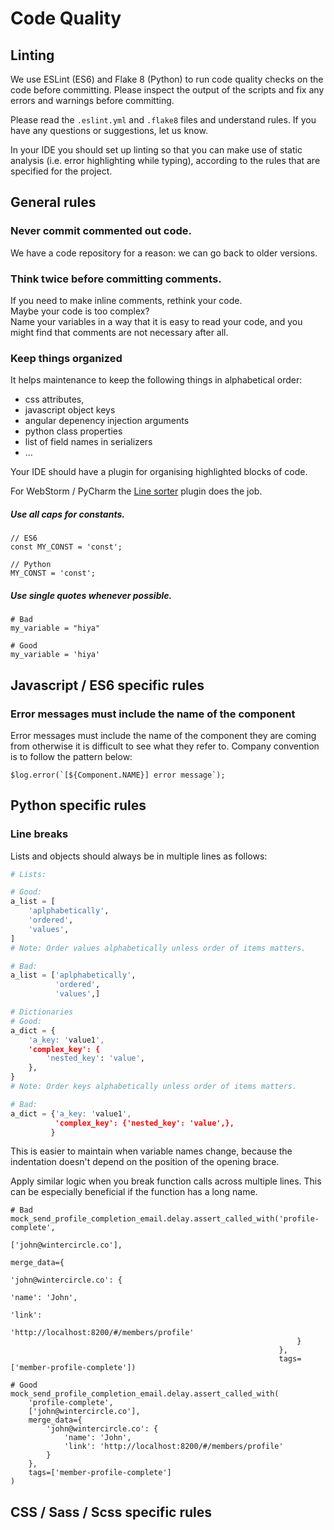 # Code Quality

## Linting

We use ESLint (ES6) and Flake 8 (Python) to run code quality checks on the code before committing.
Please inspect the output of the scripts and fix any errors and warnings before committing.

Please read the `.eslint.yml` and `.flake8` files and understand rules. If you have any questions or suggestions, let us know.

In your IDE you should set up linting so that you can make use of static analysis (i.e. error highlighting while typing), according to the rules that are specified for the project.

## General rules

### Never commit commented out code.
We have a code repository for a reason: we can go back to older versions.

### Think twice before committing comments.
If you need to make inline comments, rethink your code.   
Maybe your code is too complex?  
Name your variables in a way that it is easy to read your code, and you might find that comments are not necessary after all.

### Keep things organized
It helps maintenance to keep the following things in alphabetical order:
- css attributes,
- javascript object keys
- angular depenency injection arguments
- python class properties
- list of field names in serializers
- ...

Your IDE should have a plugin for organising highlighted blocks of code.

For WebStorm / PyCharm the [Line sorter](https://plugins.jetbrains.com/plugin/?idea&id=4055) plugin does the job.

##### Use all caps for constants.

```
// ES6
const MY_CONST = 'const';

// Python
MY_CONST = 'const';
```

##### Use single quotes whenever possible.

```
# Bad
my_variable = "hiya"

# Good
my_variable = 'hiya'
```

## Javascript / ES6 specific rules

### Error messages must include the name of the component
Error messages must include the name of the component they are coming from otherwise it is difficult to see what they refer to.
Company convention is to follow the pattern below:
```
$log.error(`[${Component.NAME}] error message`);
```

## Python specific rules

### Line breaks

Lists and objects should always be in multiple lines as follows:

```python
# Lists:

# Good:
a_list = [
    'aplphabetically',
    'ordered',
    'values',
]
# Note: Order values alphabetically unless order of items matters.

# Bad:
a_list = ['aplphabetically',
          'ordered',
          'values',]

# Dictionaries
# Good:
a_dict = {
    'a_key: 'value1',
    'complex_key': {
        'nested_key': 'value',
    },
}
# Note: Order keys alphabetically unless order of items matters.

# Bad:
a_dict = {'a_key: 'value1',
          'complex_key': {'nested_key': 'value',},
         }
```

This is easier to maintain when variable names change, because the indentation doesn't depend on the position of the opening brace.

Apply similar logic when you break function calls across multiple lines. This can be especially beneficial if the function has a long name.

```
# Bad
mock_send_profile_completion_email.delay.assert_called_with('profile-complete',
                                                            ['john@wintercircle.co'],
                                                            merge_data={
                                                                'john@wintercircle.co': {
                                                                    'name': 'John',
                                                                    'link':
                                                                    'http://localhost:8200/#/members/profile'
                                                                }                                                                  
                                                            },
                                                            tags=['member-profile-complete'])

# Good
mock_send_profile_completion_email.delay.assert_called_with(
    'profile-complete',
    ['john@wintercircle.co'],
    merge_data={
        'john@wintercircle.co': {
            'name': 'John',
            'link': 'http://localhost:8200/#/members/profile'
        }
    },
    tags=['member-profile-complete']
)
```

## CSS / Sass / Scss specific rules
